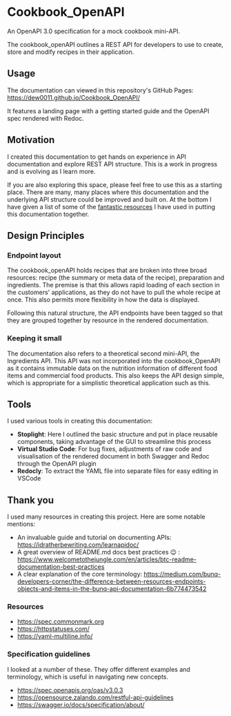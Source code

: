 # Cookbook_OpenAPI

An OpenAPI 3.0 specification for a mock cookbook mini-API. 

The cookbook_openAPI outlines a REST API for developers to use to create, store and modify recipes in their application. 

## Usage

The documentation can viewed in this repository's GitHub Pages: https://dew0011.github.io/Cookbook_OpenAPI/

It features a landing page with a getting started guide and the OpenAPI spec rendered with Redoc.

## Motivation
I created this documentation to get hands on experience in API documentation and explore REST API structure. This is a work in progress and is evolving as I learn more. 

If you are also exploring this space, please feel free to use this as a starting place. There are many, many places where this documentation and the underlying API structure could be improved and built on. At the bottom I have given a list of some of the [fantastic resources](#thank-you) I have used in putting this documentation together. 

## Design Principles
### Endpoint layout
The cookbook_openAPI holds recipes that are broken into three broad resources: recipe (the summary or meta data of the recipe), preparation and ingredients. The premise is that this allows rapid loading of each section in the customers' applications, as they do not have to pull the whole recipe at once. This also permits more flexibility in how the data is displayed.

Following this natural structure, the API endpoints have been tagged so that they are grouped together by resource in the rendered documentation. 

### Keeping it small
The documentation also refers to a theoretical second mini-API, the Ingredients API. This API was not incorporated into the cookbook_OpenAPI as it contains immutable data on the nutrition information of different food items and commercial food products. This also keeps the API design simple, which is appropriate for a simplistic theoretical application such as this.

## Tools
I used various tools in creating this documentation:
- **Stoplight**: Here I outlined the basic structure and put in place reusable components, taking advantage of the GUI to streamline this process
- **Virtual Studio Code**: For bug fixes, adjustments of raw code and visualisation of the rendered document in both Swagger and Redoc through the OpenAPI plugin
- **Redocly**: To extract the YAML file into separate files for easy editing in VSCode

## Thank you
I used many resources in creating this project. Here are some notable mentions:
- An invaluable guide and tutorial on documenting APIs: https://idratherbewriting.com/learnapidoc/
- A great overview of README.md docs best practices &#128521; : https://www.welcometothejungle.com/en/articles/btc-readme-documentation-best-practices 
- A clear explanation of the core terminology: https://medium.com/bunq-developers-corner/the-difference-between-resources-endpoints-objects-and-items-in-the-bunq-api-documentation-6b774473542


### Resources
- https://spec.commonmark.org
- https://httpstatuses.com/
- https://yaml-multiline.info/


### Specification guidelines
I looked at a number of these. They offer different examples and terminology, which is useful in navigating new concepts. 
- https://spec.openapis.org/oas/v3.0.3
- https://opensource.zalando.com/restful-api-guidelines
- https://swagger.io/docs/specification/about/ 






